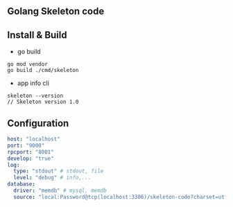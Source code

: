 Golang Skeleton code
----

## Install & Build
-  go build
```
go mod vendor
go build ./cmd/skeleton
```
-  app info cli
```
skeleton --version
// Skeleton version 1.0
```

## Configuration 

```yaml
host: "localhost"
port: "9000"
rpcport: "8001"
develop: "true" 
log:
  type: "stdout" # stdout, file
  level: "debug" # info,...
database:
  driver: "memdb" # mysql, memdb
  source: "local:Password@tcp(localhost:3306)/skeleton-code?charset=utf8&parseTime=True&loc=Asia%2FSeoul"
```